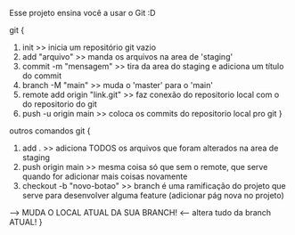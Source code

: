 Esse projeto ensina você a usar o Git :D

git {
1) init >> inicia um repositório git vazio
2) add "arquivo" >> manda os arquivos na area de 'staging'
3) commit -m "mensagem" >> tira da area do staging e adiciona um título do commit
4) branch -M "main" >> muda o 'master' para o 'main' 
5) remote add origin "link.git" >> faz conexão do repositorio local com o do repositorio do git
6) push -u origin main >> coloca os commits do repositorio local pro git
}

outros comandos git {
1) add . >> adiciona TODOS os arquivos que foram alterados na area de staging
2) push origin main >> mesma coisa só que sem o remote, que serve quando for adicionar mais coisas novamente
3) checkout -b "novo-botao" >> branch é uma ramificação do projeto que serve para desenvolver alguma feature (adicionar pág nova no projeto)

--> MUDA O LOCAL ATUAL DA SUA BRANCH! <-- 
altera tudo da branch ATUAL!
}